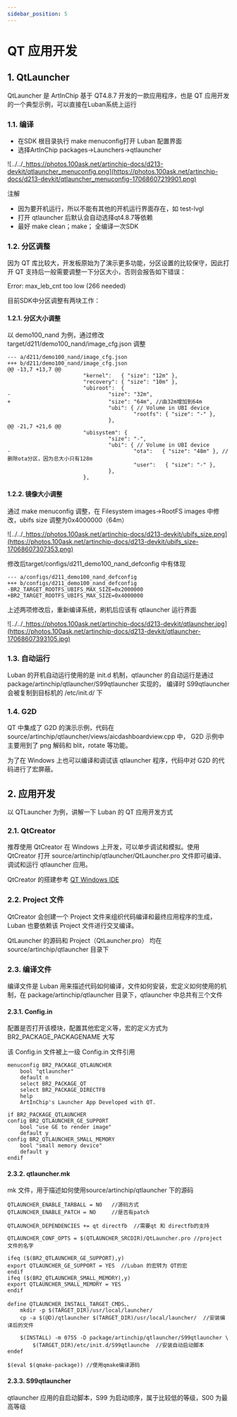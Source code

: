 ```yaml
---
sidebar_position: 5
---
```

#  QT 应用开发

## 1. QtLauncher

QtLauncher 是 ArtInChip 基于 QT4.8.7 开发的一款应用程序，也是 QT 应用开发的一个典型示例，可以直接在Luban系统上运行

### 1.1. 编译

- 在SDK 根目录执行 make menuconfig打开 Luban 配置界面
- 选择ArtInChip packages->Launchers->qtlauncher

![../../_https://photos.100ask.net/artinchip-docs/d213-devkit/qtlauncher_menuconfig.png](https://photos.100ask.net/artinchip-docs/d213-devkit/qtlauncher_menuconfig-17068607219901.png)

注解

- 因为要开机运行，所以不能有其他的开机运行界面存在，如 test-lvgl
- 打开 qtlauncher 后默认会自动选择qt4.8.7等依赖
- 最好 make clean；make； 全编译一次SDK

### 1.2. 分区调整

因为 QT 库比较大，开发板原始为了演示更多功能，分区设置的比较保守，因此打开 QT 支持后一般需要调整一下分区大小，否则会报告如下错误：

Error: max_leb_cnt too low (266 needed)

目前SDK中分区调整有两块工作：

#### 1.2.1. 分区大小调整

以 demo100_nand 为例，通过修改 target/d211/demo100_nand/image_cfg.json 调整

```
--- a/d211/demo100_nand/image_cfg.json
+++ b/d211/demo100_nand/image_cfg.json
@@ -13,7 +13,7 @@
                        "kernel":   { "size": "12m" },
                        "recovery": { "size": "10m" },
                        "ubiroot":  {
-                               "size": "32m",
+                               "size": "64m", //由32m增加到64m
                                "ubi": { // Volume in UBI device
                                        "rootfs": { "size": "-" },
                                },
@@ -21,7 +21,6 @@
                        "ubisystem": {
                                "size": "-",
                                "ubi": { // Volume in UBI device
-                                       "ota":   { "size": "48m" }, //删除ota分区，因为总大小只有128m
                                        "user":   { "size": "-" },
                                },
                        },
```

#### 1.2.2. 镜像大小调整

通过 make menuconfig 调整，在 Filesystem images->RootFS images 中修改，ubifs size 调整为0x4000000（64m）

![../../_https://photos.100ask.net/artinchip-docs/d213-devkit/ubifs_size.png](https://photos.100ask.net/artinchip-docs/d213-devkit/ubifs_size-17068607307353.png)

修改后target/configs/d211_demo100_nand_defconfig 中有体现

```
--- a/configs/d211_demo100_nand_defconfig
+++ b/configs/d211_demo100_nand_defconfig
-BR2_TARGET_ROOTFS_UBIFS_MAX_SIZE=0x2000000
+BR2_TARGET_ROOTFS_UBIFS_MAX_SIZE=0x4000000
```

上述两项修改后，重新编译系统，刷机后应该有 qtlauncher 运行界面

![../../_https://photos.100ask.net/artinchip-docs/d213-devkit/qtlauncher.jpg](https://photos.100ask.net/artinchip-docs/d213-devkit/qtlauncher-17068607393105.jpg)

### 1.3. 自动运行

Luban 的开机自动运行使用的是 init.d 机制，qtlauncher 的自动运行是通过 package/artinchip/qtlauncher/S99qtlauncher 实现的， 编译时 S99qtlauncher 会被复制到目标机的 /etc/init.d/ 下

### 1.4. G2D

QT 中集成了 G2D 的演示示例，代码在 source/artinchip/qtlauncher/views/aicdashboardview.cpp 中， G2D 示例中主要用到了 png 解码和 blit，rotate 等功能。

为了在 Windows 上也可以编译和调试该 qtlauncher 程序，代码中对 G2D 的代码进行了宏屏蔽。

## 2. 应用开发

以 QTLauncher 为例，讲解一下 Luban 的 QT 应用开发方式

### 2.1. QtCreator

推荐使用 QtCreator 在 Windows 上开发，可以单步调试和模拟。使用 QtCreator 打开 source/artinchip/qtlauncher/QtLauncher.pro 文件即可编译、调试和运行 qtlauncher 应用。

QtCreator 的搭建参考 [QT Windows IDE](qt-ide.html#ref-qt-windows-ide)

### 2.2. Project 文件

QtCreator 会创建一个 Project 文件来组织代码编译和最终应用程序的生成，Luban 也要依赖该 Project 文件进行交叉编译。

QtLauncher 的源码和 Project（QtLauncher.pro） 均在 source/artinchip/qtlauncher 目录下

### 2.3. 编译文件

编译文件是 Luban 用来描述代码如何编译，文件如何安装，宏定义如何使用的机制，在 package/artinchip/qtlauncher 目录下，qtlauncher 中总共有三个文件

#### 2.3.1. Config.in

配置是否打开该模块，配置其他宏定义等，宏的定义方式为 BR2_PACKAGE_PACKAGENAME 大写

该 Config.in 文件被上一级 Config.in 文件引用

```
menuconfig BR2_PACKAGE_QTLAUNCHER
    bool "qtlauncher"
    default n
    select BR2_PACKAGE_QT
    select BR2_PACKAGE_DIRECTFB
    help
    ArtInChip's Launcher App Developed with QT.

if BR2_PACKAGE_QTLAUNCHER
config BR2_QTLAUNCHER_GE_SUPPORT
    bool "use GE to render image"
    default y
config BR2_QTLAUNCHER_SMALL_MEMORY
    bool "small memory device"
    default y
endif
```

#### 2.3.2. qtlauncher.mk

mk 文件，用于描述如何使用source/artinchip/qtlauncher 下的源码

```
QTLAUNCHER_ENABLE_TARBALL = NO   //源码方式
QTLAUNCHER_ENABLE_PATCH = NO     //是否有patch

QTLAUNCHER_DEPENDENCIES += qt directfb  //需要qt 和 directfb的支持

QTLAUNCHER_CONF_OPTS = $(QTLAUNCHER_SRCDIR)/QtLauncher.pro //project 文件的名字

ifeq ($(BR2_QTLAUNCHER_GE_SUPPORT),y)
export QTLAUNCHER_GE_SUPPORT = YES  //Luban 的宏转为 QT的宏
endif
ifeq ($(BR2_QTLAUNCHER_SMALL_MEMORY),y)
export QTLAUNCHER_SMALL_MEMORY = YES
endif

define QTLAUNCHER_INSTALL_TARGET_CMDS、、
    mkdir -p $(TARGET_DIR)/usr/local/launcher/
    cp -a $(@D)/qtlauncher $(TARGET_DIR)/usr/local/launcher/  //安装编译后的文件

    $(INSTALL) -m 0755 -D package/artinchip/qtlauncher/S99qtlauncher \
        $(TARGET_DIR)/etc/init.d/S99qtlaunche  //安装自动启动脚本
endef

$(eval $(qmake-package)) //使用qmake编译源码
```

#### 2.3.3. S99qtlauncher

qtlauncher 应用的自启动脚本，S99 为启动顺序，属于比较低的等级，S00 为最高等级

